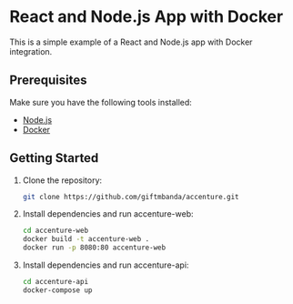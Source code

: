 # React and Node.js App with Docker

This is a simple example of a React and Node.js app with Docker integration.

## Prerequisites

Make sure you have the following tools installed:

- [Node.js](https://nodejs.org/)
- [Docker](https://www.docker.com/)

## Getting Started

1. Clone the repository:

   ```bash
   git clone https://github.com/giftmbanda/accenture.git

2. Install dependencies and run accenture-web:

   ```bash
   cd accenture-web
   docker build -t accenture-web .
   docker run -p 8080:80 accenture-web


3. Install dependencies and run accenture-api:

   ```bash
   cd accenture-api
   docker-compose up
